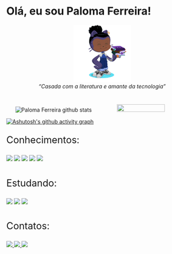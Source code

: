 # Olá, eu sou Paloma Ferreira! 
<div align='center'>
<img src=".github/octocat.png" width=30%/> 
<div align='center' ><i>“Casada com a literatura e amante da tecnologia”</i></div> 
</div>

#

<div align="center">  
  <img width="80%" height="80%" src="https://github-readme-stats.vercel.app/api?username=lomaferreira&show_icons=true&count_private=true&hide_border=true&title_color=B03060&icon_color=B03060&text_color=000000&bg_color=E6E6FA" alt="Paloma Ferreira github stats" /> 
  <img width="50%" height="50%" src="https://github-readme-stats.vercel.app/api/top-langs/?username=lomaferreira&layout=compact&hide_border=true&title_color=B03060&text_color=000000&bg_color=E6E6FA" />
</div>


[![Ashutosh's github activity graph](https://github-readme-activity-graph.vercel.app/graph?username=lomaferreira&bg_color=E6E6FA&color=B03060&line=3d3846&point=000000&area=true&hide_border=true)](https://github.com/ashutosh00710/github-readme-activity-graph)

<div align=''>
<p style="font-size:25px">Conhecimentos:</p>
<img src="https://cdn.jsdelivr.net/gh/devicons/devicon/icons/javascript/javascript-original.svg" heigth=10% width=10%/>
<img src="https://cdn.jsdelivr.net/gh/devicons/devicon/icons/python/python-original.svg" heigth=10% width=10% />
<img src="https://cdn.jsdelivr.net/gh/devicons/devicon/icons/html5/html5-original.svg" heigth=10% width=10% />
<img src="https://cdn.jsdelivr.net/gh/devicons/devicon/icons/css3/css3-original.svg" heigth=10% width=10% />
<img src="https://cdn.jsdelivr.net/gh/devicons/devicon/icons/c/c-original.svg" heigth=10% width=10% />     
</div>

#
<div align=''>
<p style="font-size:25px">Estudando:</p>
<img src="https://cdn.jsdelivr.net/gh/devicons/devicon/icons/android/android-original.svg" heigth=10% width=10%/>
<img src="https://cdn.jsdelivr.net/gh/devicons/devicon/icons/java/java-original.svg" heigth=10% width=10% />
<img src="https://cdn.jsdelivr.net/gh/devicons/devicon/icons/php/php-original.svg" heigth=10% width=10% />    
</div>

#
<div align=''>
<p style="font-size:25px">Contatos:</p>
  <a href="mailto:lomasantos666@gmail.com"><img src="https://img.shields.io/badge/Gmail-D14836?style=for-the-badge&logo=gmail&logoColor=white"  width=15%> </a>
  <a href="https://www.linkedin.com/in/lomaferreira"><img src="https://img.shields.io/badge/LinkedIn-0077B5?style=for-the-badge&logo=linkedin&logoColor=white" width=19%> </a>
  <a href="https://www.instagram.com/paloma_s__f/"><img src="https://img.shields.io/badge/Instagram-E4405F?style=for-the-badge&logo=instagram&logoColor=white" width=21%> </a>  
</div>

